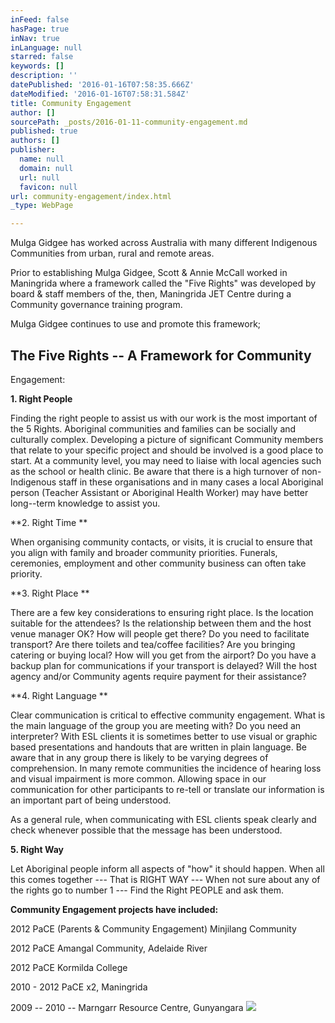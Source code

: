 ```yaml
---
inFeed: false
hasPage: true
inNav: true
inLanguage: null
starred: false
keywords: []
description: ''
datePublished: '2016-01-16T07:58:35.666Z'
dateModified: '2016-01-16T07:58:31.584Z'
title: Community Engagement
author: []
sourcePath: _posts/2016-01-11-community-engagement.md
published: true
authors: []
publisher:
  name: null
  domain: null
  url: null
  favicon: null
url: community-engagement/index.html
_type: WebPage

---
```

Mulga Gidgee has worked across Australia
with many different Indigenous Communities from urban, rural and remote areas.

Prior to establishing Mulga Gidgee, Scott
& Annie McCall worked in Maningrida where a framework called the "Five
Rights" was developed by board & staff members of the, then, Maningrida JET
Centre during a Community governance training program. 

Mulga Gidgee continues to use and promote
this framework;

## The Five Rights -- A Framework for Community
Engagement: 

**1\. Right People**

Finding the right people to assist us with
our work is the most important of the 5 Rights. Aboriginal communities and
families can be socially and culturally complex. Developing a picture of
significant Community members that relate to your specific project and should
be involved is a good place to start. At a community level, you may need to
liaise with local agencies such as the school or health clinic. Be aware that
there is a high turnover of non-Indigenous staff in these organisations and in
many cases a local Aboriginal person (Teacher Assistant or Aboriginal Health
Worker) may have better long--term knowledge to assist you.

**2\. Right Time **

When organising community contacts, or
visits, it is crucial to ensure that you align with family and broader
community priorities. Funerals, ceremonies, employment and other community
business can often take priority. 

**3\. Right Place **

There are a few key considerations to
ensuring right place. Is the location suitable for the attendees? Is the
relationship between them and the host venue manager OK? How will people get
there? Do you need to facilitate transport? Are there toilets and tea/coffee
facilities? Are you bringing catering or buying local? How will you get from
the airport? Do you have a backup plan for communications if your transport is
delayed? Will the host agency and/or Community agents require payment for their
assistance?

**4\. Right Language **

Clear communication is critical to
effective community engagement. What is the main language of the group you are
meeting with? Do you need an interpreter? With ESL clients it is sometimes
better to use visual or graphic based presentations and handouts that are
written in plain language. Be aware that in any group there is likely to be
varying degrees of comprehension. In many remote communities the incidence of
hearing loss and visual impairment is more common. Allowing space in our
communication for other participants to re-tell or translate our information is
an important part of being understood.

As a general rule, when communicating with
ESL clients speak clearly and check whenever possible that the message has been
understood.

**5\. Right Way**

Let Aboriginal people inform all aspects of
"how" it should happen. When all this comes together --- That is RIGHT WAY ---
When not sure about any of the rights go to number 1 --- Find the Right PEOPLE
and ask them.

**Community Engagement projects have
included:**

2012 PaCE (Parents & Community Engagement) Minjilang Community 

2012 PaCE Amangal Community, Adelaide River 

2012 PaCE Kormilda College 

2010 - 2012 PaCE x2, Maningrida 

2009 -- 2010 -- Marngarr Resource Centre, Gunyangara
![](https://s3-us-west-2.amazonaws.com/the-grid-img/p/83850fbd0b05ccc082927f90c594cf959978961e.jpg)